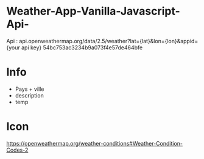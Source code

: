 # Weather-App-Vanilla-Javascript-Api-

Api : api.openweathermap.org/data/2.5/weather?lat={lat}&lon={lon}&appid={your api key}
54bc753ac3234b9a073f4e57de464bfe

# Info

- Pays + ville
- description
- temp

# Icon

https://openweathermap.org/weather-conditions#Weather-Condition-Codes-2
